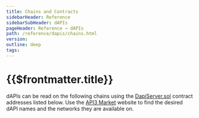 ```yaml
---
title: Chains and Contracts
sidebarHeader: Reference
sidebarSubHeader: dAPIs
pageHeader: Reference → dAPIs
path: /reference/dapis/chains.html
version:
outline: deep
tags:
---
```


<PageHeader/>

<SearchHighlight/>

# {{$frontmatter.title}}

dAPIs can be read on the following chains using the
[DapiServer.sol](./functions/) contract addresses listed below. Use the
[API3 Market<ExternalLinkImage/>](https://market.api3.org/) website to find the
desired dAPI names and the networks they are available on.

<ChainsList/>
